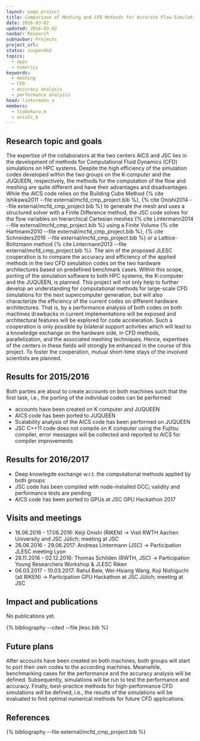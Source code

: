 ```yaml
---
layout: page_project
title: Comparison of Meshing and CFD Methods for Accurate Flow Simulations on HPC systems
date: 2016-03-02
updated: 2016-03-02
navbar: Research
subnavbar: Projects
project_url:
status: suspended
topics:
  - apps
  - numerics
keywords:
  - meshing
  - CFD
  - accuracy analysis
  - performance analysis
head: lintermann_a
members:
  - tsubokura_m
  - onishi_k
---
```


## Research topic and goals

The expertise of the collaborators at the two centers AICS and JSC lies in the development of methods for Computational Fluid Dynamics (CFD) simulations on HPC systems.
Despite the high efficiency of the simulation codes developed within the two groups on the K-computer and the JUQUEEN, respectively, the methods for the computation of the flow and meshing are quite different and have their advantages and disadvantages.
While the AICS code relies on the Building Cube Method {% cite Ishikawa2011 --file external/mcfd_cmp_project.bib %}, {% cite Onishi2014 --file external/mcfd_cmp_project.bib %} to generate the mesh and uses a structured solver with a Finite Difference method, the JSC code solves for the flow variables on hierarchical Cartesian meshes {% cite Lintermann2014 --file external/mcfd_cmp_project.bib %} using a Finite Volume {% cite Hartmann2010 --file external/mcfd_cmp_project.bib %}, {% cite Schneiders2016 --file external/mcfd_cmp_project.bib %} or a Lattice-Boltzmann method {% cite Lintermann2013 --file external/mcfd_cmp_project.bib %}.
The aim of the proposed JLESC cooperation is to compare the accuracy and efficiency of the applied methods in the two CFD simulation codes on the two hardware architectures based on predefined benchmark cases.
Within this scope, porting of the simulation software to both HPC systems, the K-computer and the JUQUEEN, is planned.
This project will not only help to further develop an understanding for computational methods for large-scale CFD simulations for the next supercomputer generation, but will also characterize the efficiency of the current codes on different hardware architectures.
That is, by a performance analysis of both codes on both machines drawbacks in current implementations will be exposed and architectural features will be explored for code acceleration.
Such a cooperation is only possible by bilateral support activities which will lead to a knowledge exchange on the hardware side, in CFD methods, parallelization, and the associated meshing techniques.
Hence, expertises of the centers in these fields will strongly be enhanced in the course of this project.
To foster the cooperation, mutual short-time stays of the involved scientists are planned.

## Results for 2015/2016

Both parties are about to create accounts on both machines such that the first task, i.e., the porting of the individual codes can be performed:

* accounts have been created on K computer and JUQUEEN
* AICS code has been ported to JUQUEEN
* Scalability analysis of the AICS code has been performed on JUQUEEN
* JSC C++11 code does not compile on K computer using the Fujitsu compiler, error messages will be collected and reported to AICS for compiler improvements

## Results for 2016/2017

* Deep knowlegde exchange w.r.t. the computational methods applied by both groups
* JSC code has been compiled with node-installed GCC; validity and performance tests are pending
* AICS code has been ported to GPUs at JSC GPU Hackathon 2017

## Visits and meetings

* 16.06.2016 - 17.06.2016: Keiji Onishi (RIKEN) -> Visit RWTH Aachen University and JSC Jülich; meeting at JSC
* 26.06.2016 - 29.06.2017: Andreas Lintermann (JSC) -> Participation JLESC meeting Lyon
* 28.11.2016 - 02.12.2016: Thomas Schilden (RWTH, JSC) -> Participation Young Researchers Workshop & JLESC Riken
* 06.03.2017 - 10.03.2017: Rahul Bale, Wei-Hsiang Wang, Koji Nishiguchi (all RIKEN) -> Participation GPU Hackathon at JSC Jülich; meeting at JSC

## Impact and publications
No publications yet.

{% bibliography --cited --file jlesc.bib %}

## Future plans

After accounts have been created on both machines, both groups will start to port their own codes to the according machines.
Meanwhile, benchmarking cases for the performance and the accuracy analysis will be defined.
Subsequently, simulations will be run to test the performance and accuracy.
Finally, best-practice methods for high-performance CFD simulations will be defined, i.e., the results of the simulations will be evaluated to find optimal numerical methods for future CFD applications.


## References

{% bibliography --file external/mcfd_cmp_project.bib %}
 
